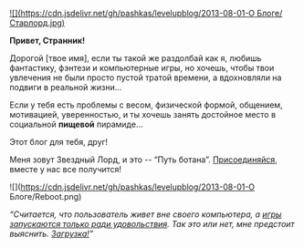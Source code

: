 <!--
Title: О Блоге
PostId: 226041504036088044
Published: true
Labels: 
publishDate: 2013-05-01T14:00:00
-->

[![](https://cdn.jsdelivr.net/gh/pashkas/levelupblog/2013-08-01-О Блоге/Старлорд.jpg)](https://nerdistway.blogspot.com/2013/08/blog-post_13.html)

**Привет, Странник!**

Дорогой [твое имя], если ты такой же раздолбай как я, любишь фантастику, фэнтези и компьютерные игры, но хочешь, чтобы твои увлечения не были просто пустой тратой времени, а вдохновляли на подвиги в реальной жизни…

Если у тебя есть проблемы с весом, физической формой, общением, мотивацией, уверенностью, и ты хочешь занять достойное место в социальной **пищевой** пирамиде…

Этот блог для тебя, друг!

Меня зовут Звездный Лорд, и это -- “Путь ботана”. [Присоединяйся](http://eepurl.com/ciG_oL), вместе у нас все получится!

![](https://cdn.jsdelivr.net/gh/pashkas/levelupblog/2013-08-01-О Блоге/Reboot.png)

_“Считается, что пользователь живет вне своего компьютера, а [игры запускаются только ради удовольствия](http://nerdistway.blogspot.ru/2013/08/blog-post_5490.html). Так это или нет, мне предстоит выяснить. [Загрузка!](https://nerdistway.blogspot.ru/2013/07/mylife-rpg-organizer.html)”_